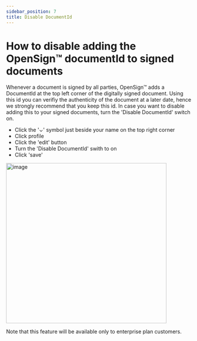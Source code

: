 ```yaml
---
sidebar_position: 7
title: Disable DocumentId
---
```


# How to disable adding the OpenSign™ documentId to signed documents
Whenever a document is signed by all parties, OpenSign™ adds a DocumentId at the top left corner of the digitally signed document.
Using this id you can verifiy the authenticity of the document at a later date, hence we strongly recommend that you keep this id.
In case you want to disable adding this to your signed documents, turn the 'Disable DocumentId' switch on.

- Click the '⌄' symbol just beside your name on the top right corner
- Click profile
- Click the 'edit' button
- Turn the 'Disable DocumentId' swith to on
- Click 'save'

<img width="436" alt="image" src="https://github.com/OpenSignLabs/OpenSign/assets/5486116/ee4433c7-1af7-4b74-800d-500060c0642d"></img>

Note that this feature will be available only to enterprise plan customers.
